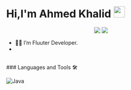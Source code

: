 <p align="center"> <H1>Hi,I'm Ahmed Khalid <img width="30px" src="https://media.tenor.com/images/3b388fe03da271d2674faf85eb7c3fcd/tenor.gif" /></H1>  </p>
 
 
 
 <p align="center">
    <a href="https://www.linkedin.com/in/ahmed-khalid-5774b7221/" alt="LinkedIn">
        <img src="https://img.shields.io/badge/-LinkedIn-blue?style=flat-square&logo=linkedin" /></a>
    <a href="https://www.instagram.com/a7med_khaled_22/" alt="Instagram">
        <img src="https://img.shields.io/badge/-Instagram-E4405F?style=flat-square&logo=instagram&logoColor=white" /></a>
  
</p>
 
 
  



  - 👨‍💻 I’m Fluuter Developer. 
  -













<br /> 
### Languages and Tools 🛠

![Java](http://img.shields.io/badge/-Java-5B4638?style=flat-square&logo=java&logoColor=ffffff)

